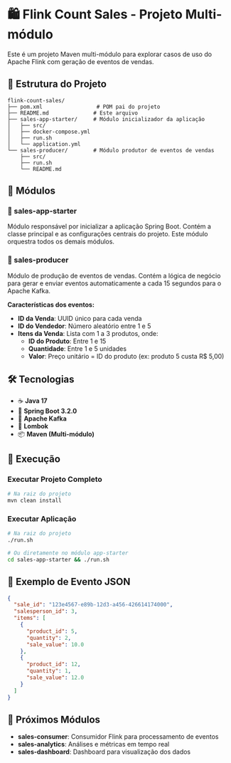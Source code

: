 # 🛍️ Flink Count Sales - Projeto Multi-módulo

Este é um projeto Maven multi-módulo para explorar casos de uso do Apache Flink com geração de eventos de vendas.

## 📁 Estrutura do Projeto

```
flink-count-sales/
├── pom.xml                 # POM pai do projeto
├── README.md              # Este arquivo
├── sales-app-starter/     # Módulo inicializador da aplicação
│   ├── src/
│   ├── docker-compose.yml
│   ├── run.sh
│   └── application.yml
└── sales-producer/        # Módulo produtor de eventos de vendas
    ├── src/
    ├── run.sh
    └── README.md
```

## 🧩 Módulos

### 🚀 sales-app-starter
Módulo responsável por inicializar a aplicação Spring Boot. Contém a classe principal e as configurações centrais do projeto. Este módulo orquestra todos os demais módulos.

### 📡 sales-producer
Módulo de produção de eventos de vendas. Contém a lógica de negócio para gerar e enviar eventos automaticamente a cada 15 segundos para o Apache Kafka.

**Características dos eventos:**
- **ID da Venda**: UUID único para cada venda
- **ID do Vendedor**: Número aleatório entre 1 e 5
- **Itens da Venda**: Lista com 1 a 3 produtos, onde:
  - **ID do Produto**: Entre 1 e 15
  - **Quantidade**: Entre 1 e 5 unidades
  - **Valor**: Preço unitário = ID do produto (ex: produto 5 custa R$ 5,00)

## 🛠️ Tecnologias

- ☕ **Java 17**
- 🚀 **Spring Boot 3.2.0**
- 📡 **Apache Kafka**
- 🔧 **Lombok**
- 📦 **Maven (Multi-módulo)**

## 🚀 Execução

### Executar Projeto Completo
```bash
# Na raiz do projeto
mvn clean install
```

### Executar Aplicação
```bash
# Na raiz do projeto
./run.sh

# Ou diretamente no módulo app-starter
cd sales-app-starter && ./run.sh
```

## 📝 Exemplo de Evento JSON

```json
{
  "sale_id": "123e4567-e89b-12d3-a456-426614174000",
  "salesperson_id": 3,
  "items": [
    {
      "product_id": 5,
      "quantity": 2,
      "sale_value": 10.0
    },
    {
      "product_id": 12,
      "quantity": 1,
      "sale_value": 12.0
    }
  ]
}
```

## 🔮 Próximos Módulos

- **sales-consumer**: Consumidor Flink para processamento de eventos
- **sales-analytics**: Análises e métricas em tempo real
- **sales-dashboard**: Dashboard para visualização dos dados